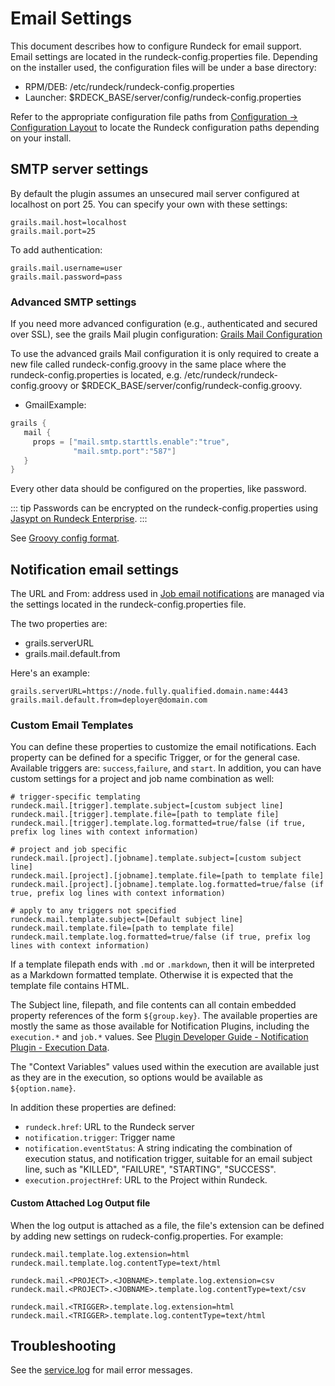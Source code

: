 # Email Settings

This document describes how to configure Rundeck for email
support.
Email settings are located in the rundeck-config.properties file. Depending on the installer used, the configuration files will be under a base directory:

- RPM/DEB: /etc/rundeck/rundeck-config.properties
- Launcher: \$RDECK_BASE/server/config/rundeck-config.properties

Refer to the appropriate configuration file paths from [Configuration -> Configuration Layout](/administration/configuration/config-file-reference.md#configuration-layout) to locate the Rundeck configuration paths depending on your install.

## SMTP server settings

By default the plugin assumes an unsecured mail server configured at localhost on port 25.
You can specify your own with these settings:

```properties
grails.mail.host=localhost
grails.mail.port=25
```

To add authentication:

```properties
grails.mail.username=user
grails.mail.password=pass
```

### Advanced SMTP settings

If you need more advanced configuration (e.g., authenticated and secured over SSL),
see the grails Mail plugin configuration:
[Grails Mail Configuration](https://gpc.github.io/grails-mail/guide/2.%20Configuration.html)

To use the advanced grails Mail configuration it is only required to create a new file called rundeck-config.groovy in the same place where the rundeck-config.properties is located, e.g. /etc/rundeck/rundeck-config.groovy or $RDECK_BASE/server/config/rundeck-config.groovy.

- GmailExample:
```groovy
grails {
   mail {
     props = ["mail.smtp.starttls.enable":"true",
              "mail.smtp.port":"587"]
   }
}
```

Every other data should be configured on the properties, like password.

::: tip
Passwords can be encrypted on the rundeck-config.properties using [Jasypt on Rundeck Enterprise](/administration/configuration/encryptable-properties.md).
:::

See [Groovy config format](/administration/configuration/config-file-reference.md#groovy-config-format).

## Notification email settings

The URL and From: address used in [Job email notifications](/manual/creating-jobs.md#job-notifications) are managed via the settings located in the rundeck-config.properties file.

The two properties are:

- grails.serverURL
- grails.mail.default.from

Here's an example:

```properties
grails.serverURL=https://node.fully.qualified.domain.name:4443
grails.mail.default.from=deployer@domain.com
```

### Custom Email Templates

You can define these properties to customize the email notifications. Each property can be defined for a specific Trigger, or for the general case. Available triggers are: `success`,`failure`, and `start`. In addition, you can have custom settings for a project and job name combination as well:

```properties
# trigger-specific templating
rundeck.mail.[trigger].template.subject=[custom subject line]
rundeck.mail.[trigger].template.file=[path to template file]
rundeck.mail.[trigger].template.log.formatted=true/false (if true, prefix log lines with context information)

# project and job specific
rundeck.mail.[project].[jobname].template.subject=[custom subject line]
rundeck.mail.[project].[jobname].template.file=[path to template file]
rundeck.mail.[project].[jobname].template.log.formatted=true/false (if true, prefix log lines with context information)

# apply to any triggers not specified
rundeck.mail.template.subject=[Default subject line]
rundeck.mail.template.file=[path to template file]
rundeck.mail.template.log.formatted=true/false (if true, prefix log lines with context information)
```

If a template filepath ends with `.md` or `.markdown`, then it will be interpreted as a Markdown formatted template. Otherwise it is expected that the template file contains HTML.

The Subject line, filepath, and file contents can all contain embedded property references of the form `${group.key}`. The available properties are mostly the same as those available for Notification Plugins, including the `execution.*` and `job.*` values. See [Plugin Developer Guide - Notification Plugin - Execution Data](/developer/05-notification-plugins.md#execution-data).

The "Context Variables" values used within the execution are available just as they are in the execution, so options would be available as `${option.name}`.

In addition these properties are defined:

- `rundeck.href`: URL to the Rundeck server
- `notification.trigger`: Trigger name
- `notification.eventStatus`: A string indicating the combination of execution status, and notification trigger, suitable for an email subject line, such as "KILLED", "FAILURE", "STARTING", "SUCCESS".
- `execution.projectHref`: URL to the Project within Rundeck.

#### Custom Attached Log Output file

When the log output is attached as a file, the file's extension can be defined by adding new settings on rudeck-config.properties.
For example:

```properties
rundeck.mail.template.log.extension=html
rundeck.mail.template.log.contentType=text/html
```

```properties
rundeck.mail.<PROJECT>.<JOBNAME>.template.log.extension=csv
rundeck.mail.<PROJECT>.<JOBNAME>.template.log.contentType=text/csv
```

```properties
rundeck.mail.<TRIGGER>.template.log.extension=html
rundeck.mail.<TRIGGER>.template.log.contentType=text/html
```

## Troubleshooting

See the [service.log](/administration/maintenance/logs.md#service.log) for mail error messages.
